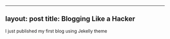                             
---
layout: post
title: Blogging Like a Hacker
---


I just published my first blog using Jekelly theme
